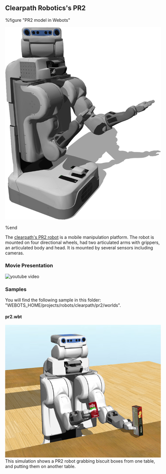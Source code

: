 ## Clearpath Robotics's PR2

%figure "PR2 model in Webots"

![model.png](images/robots/pr2/model.png)

%end

The [clearpath's PR2 robot](http://wiki.ros.org/Robots/PR2) is a mobile manipulation platform.
The robot is mounted on four directional wheels, had two articulated arms with grippers, an articulated body and head.
It is mounted by several sensors including cameras.

### Movie Presentation

![youtube video](https://www.youtube.com/watch?v=Lm0FhXAxkXg)

### Samples

You will find the following sample in this folder: "WEBOTS\_HOME/projects/robots/clearpath/pr2/worlds".

#### pr2.wbt

![pr2.wbt.png](images/robots/pr2/pr2.wbt.png) This simulation shows a PR2 robot grabbing biscuit boxes from one table, and putting them on another table.
